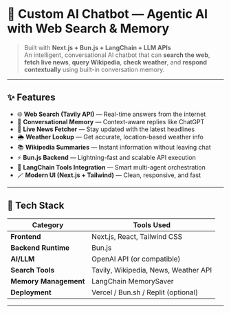 # 🤖 Custom AI Chatbot — Agentic AI with Web Search & Memory  

> Built with **Next.js + Bun.js + LangChain + LLM APIs**  
> An intelligent, conversational AI chatbot that can **search the web**, **fetch live news**, **query Wikipedia**, **check weather**, and **respond contextually** using built-in conversation memory.

---

## ✨ Features

- 🌐 **Web Search (Tavily API)** — Real-time answers from the internet  
- 🧠 **Conversational Memory** — Context-aware replies like ChatGPT  
- 📰 **Live News Fetcher** — Stay updated with the latest headlines  
- 🌦️ **Weather Lookup** — Get accurate, location-based weather info  
- 📚 **Wikipedia Summaries** — Instant information without leaving chat  
- ⚡ **Bun.js Backend** — Lightning-fast and scalable API execution  
- 🧩 **LangChain Tools Integration** — Smart multi-agent orchestration  
- 🪄 **Modern UI (Next.js + Tailwind)** — Clean, responsive, and fast  

---

## 🧭 Tech Stack

| Category | Tools Used |
|-----------|------------|
| **Frontend** | Next.js, React, Tailwind CSS |
| **Backend Runtime** | Bun.js |
| **AI/LLM** | OpenAI API (or compatible) |
| **Search Tools** | Tavily, Wikipedia, News, Weather API |
| **Memory Management** | LangChain MemorySaver |
| **Deployment** | Vercel / Bun.sh / Replit (optional) |

---


